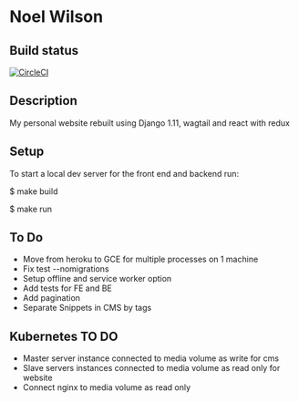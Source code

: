 Noel Wilson
===============================================================================

## Build status

[![CircleCI](https://circleci.com/gh/jwnwilson/django_react_redux_webapp.svg?style=svg)](https://circleci.com/gh/jwnwilson/django_react_redux_webapp)

## Description

My personal website rebuilt using Django 1.11, wagtail and react with redux


## Setup

To start a local dev server for the front end and backend run:

$  make build

$  make run

## To Do

- Move from heroku to GCE for multiple processes on 1 machine
- Fix test --nomigrations 
- Setup offline and service worker option
- Add tests for FE and BE
- Add pagination
- Separate Snippets in CMS by tags

## Kubernetes TO DO

- Master server instance connected to media volume as write for cms
- Slave servers instances connected to media volume as read only for website
- Connect nginx to media volume as read only

